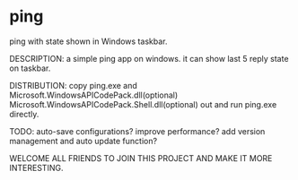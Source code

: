 # ping
ping with state shown in Windows taskbar.

DESCRIPTION:
a simple ping app on windows.
it can show last 5 reply state on taskbar.

DISTRIBUTION:
copy ping.exe and Microsoft.WindowsAPICodePack.dll(optional) Microsoft.WindowsAPICodePack.Shell.dll(optional) out and run ping.exe directly.

TODO:
auto-save configurations?
improve performance?
add version management and auto update function?

WELCOME ALL FRIENDS TO JOIN THIS PROJECT AND MAKE IT MORE INTERESTING.
